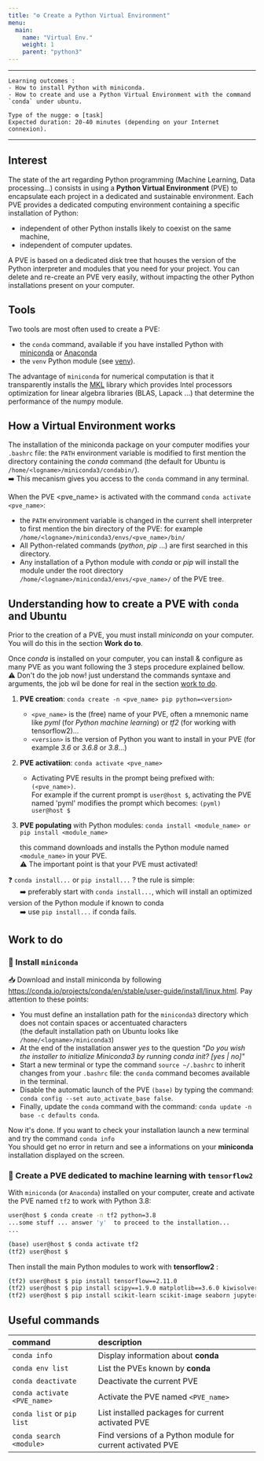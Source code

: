 ```yaml
---
title: "⚙️ Create a Python Virtual Environment"
menu:
  main:
    name: "Virtual Env."
    weight: 1
    parent: "python3"
---
```

---
    Learning outcomes :
    - How to install Python with miniconda.
    - How to create and use a Python Virtual Environment with the command `conda` under ubuntu.

    Type of the nugge: ⚙️ [task]
    Expected duration: 20-40 minutes (depending on your Internet connexion).
---

## Interest

The state of the art regarding Python programming (Machine Learning, Data processing...) consists in using a __Python Virtual Environment__ (PVE) to encapsulate each project in a dedicated and sustainable environment. Each PVE provides a dedicated computing environment containing a specific installation of Python:
* independent of other Python installs likely to coexist on the same machine,
* independent of computer updates.

A PVE is based on a dedicated disk tree that houses the version of the Python interpreter and modules that you need for your project. 
You can delete and re-create an PVE very easily, without impacting the other Python installations present on your computer.

## Tools

Two tools are most often used to create a PVE:

* the `conda` command, available if you have installed Python  with [miniconda](https://docs.conda.io/en/latest/miniconda.html) or [Anaconda](https://www.anaconda.com/products/individual)
* the `venv` Python module (see [venv](https://docs.python.org/3/library/venv.html)).

The advantage of `miniconda` for numerical computation is that it transparently installs the [MKL](https://software.intel.com/content/www/us/en/develop/tools/oneapi/components/onemkl.html)
library which provides Intel processors optimization for linear algebra libraries (BLAS, Lapack ...) that determine the performance of the numpy module.

## How a Virtual Environment works

The installation of the miniconda package on your computer modifies your `.bashrc` file: 
the `PATH` environment variable is modified to first mention the directory containing the _conda_ command 
(the default for Ubuntu is `/home/<logname>/miniconda3/condabin/`).<br>
➡️ This mecanism gives you access to the `conda` command in any terminal.

When the PVE <pve_name> is activated with the command `conda activate <pve_name>`:
* the `PATH` environment variable is changed in the current shell interpreter to first mention the bin directory of the PVE:
    for example `/home/<logname>/miniconda3/envs/<pve_name>/bin/`
* All Python-related commands (_python_, _pip_ …) are first searched in this directory.
* Any installation of a Python module with _conda_ or _pip_ will install the module under the root directory `/home/<logname>/miniconda3/envs/<pve_name>/`
of the PVE tree.

## Understanding how to create a PVE with `conda` and Ubuntu

Prior to the creation of a PVE, you must install _miniconda_ on your computer. You will do this in the section <b>Work do to</b>.<br>

Once _conda_ is installed on your computer, you can install & configure as many PVE as you want following the 3 steps procedure explained bellow.<br>
⚠️ Don't do the job now! just understand the commands syntaxe and arguments, the job wil be done for real in the section [work to do](#Work_to_do). 

1. __PVE creation__: `conda create -n <pve_name> pip python=<version>`
    * `<pve_name>` is the (free) name of your PVE, often a mnemonic name like _pyml_ (for _Python machine learning_) 
    or _tf2_ (for working with tensorflow2)…
    * `<version>` is the version of Python you want to install in your PVE (for example _3.6_ or _3.6.8_ or _3.8_…)

2. __PVE activatiion__: `conda activate <pve_name>`
    * Activating PVE results in the prompt being prefixed with: `(<pve_name>)`.<br>
      For example if the current prompt is `user@host $`, activating the PVE named 'pyml' modifies the prompt which becomes: `(pyml) user@host $`

3. __PVE populating__ with Python modules: `conda install <module_name> or pip install <module_name>`

    this command downloads and installs the Python module named `<module_name>` in your PVE. <br>
    ⚠️ The important point is that your PVE must activated!


❓ `conda install...` or `pip install...` ? the rule is simple:<br>
&nbsp;&nbsp;&nbsp;&nbsp;&nbsp; ➡️ preferably start with `conda install...`, which will install an optimized version of the Python module if known to conda<br>
&nbsp;&nbsp;&nbsp;&nbsp;&nbsp; ➡️ use `pip install...` if conda fails.


## Work to do <a name="work_to_do"></a>

### 🔨 Install `miniconda`

📥 Download and install miniconda by following https://conda.io/projects/conda/en/stable/user-guide/install/linux.html. Pay attention to these points:

* You must define an installation path for the `miniconda3` directory which does not contain spaces or accentuated characters<br>
(the default installation path on Ubuntu looks like `/home/<logname>/miniconda3`)
* At the end of the installation answer _yes_ to the question _"Do you wish the installer to initialize Miniconda3 by running conda init? [yes | no]"_
* Start a new terminal or type the command `source ~/.bashrc` to inherit changes from your `.bashrc` file: the `conda` command becomes available in the terminal.
* Disable the automatic launch of the PVE `(base)` by typing the command: `conda config --set auto_activate_base false`.
* Finally, update the `conda` command with the command: `conda update -n base -c defaults conda`.

Now it's done. If you want to check your installation launch a new terminal and try the command `conda info`<br>
You should get no error in return and see a informations on your __miniconda__ installation displayed on the screen.


### 🔨 Create a PVE dedicated to machine learning with `tensorflow2`

With `miniconda` (or `Anaconda`) installed on your computer, create and activate the PVE named `tf2` to work with Python 3.8:
```bash
user@host $ conda create -n tf2 python=3.8
...some stuff ... answer 'y'  to proceed to the installation...
...

(base) user@host $ conda activate tf2
(tf2) user@host $
```
Then install the main Python modules to work with __tensorflow2__ :
```bash
(tf2) user@host $ pip install tensorflow==2.11.0
(tf2) user@host $ pip install scipy==1.9.0 matplotlib==3.6.0 kiwisolver==1.4.0
(tf2) user@host $ pip install scikit-learn scikit-image seaborn jupyter jupyterlab pydot rospkg chardet labelimg
```

## Useful commands

| command | description |
|:---|:---|
|`conda info` |Display information about **conda**|
|`conda env list` |List the PVEs known by **conda**|
|`conda deactivate` |Deactivate the current PVE|
|`conda activate <PVE_name>` |Activate the PVE named `<PVE_name>`|
|`conda list` or `pip list`|List installed packages for current activated PVE|
|`conda search <module>` |Find versions of a Python module for current activated PVE|

